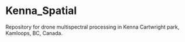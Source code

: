 # Kenna_Spatial
 Repository for drone multispectral processing in Kenna Cartwright park, Kamloops, BC, Canada.
